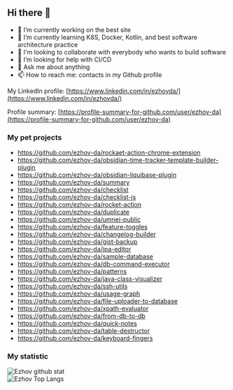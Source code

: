 ## Hi there 👋

- 🔭 I’m currently working on the best site
- 🌱 I’m currently learning K8S, Docker, Kotlin, and best software architecture practice 
- 👯 I'm looking to collaborate with everybody who wants to build software
- 🤔 I’m looking for help with CI/CD
- 💬 Ask me about anything
- 📫 How to reach me: contacts in my Github profile

My LinkedIn profile: [https://www.linkedin.com/in/ezhovda/](https://www.linkedin.com/in/ezhovda/)

Profile summary: [https://profile-summary-for-github.com/user/ezhov-da](https://profile-summary-for-github.com/user/ezhov-da)

### My pet projects
- https://github.com/ezhov-da/rockaet-action-chrome-extension
- https://github.com/ezhov-da/obsidian-time-tracker-template-builder-plugin
- https://github.com/ezhov-da/obsidian-liquibase-plugin
- https://github.com/ezhov-da/summary
- https://github.com/ezhov-da/checklist
- https://github.com/ezhov-da/checklist-js
- https://github.com/ezhov-da/rocket-action
- https://github.com/ezhov-da/duplicate
- https://github.com/ezhov-da/umnei-public
- https://github.com/ezhov-da/feature-toggles
- https://github.com/ezhov-da/changelog-builder
- https://github.com/ezhov-da/gist-backup
- https://github.com/ezhov-da/jpa-editor
- https://github.com/ezhov-da/sample-database
- https://github.com/ezhov-da/db-command-executor
- https://github.com/ezhov-da/patterns
- https://github.com/ezhov-da/java-class-visualizer
- https://github.com/ezhov-da/ssh-utils
- https://github.com/ezhov-da/usage-graph
- https://github.com/ezhov-da/file-uploader-to-database
- https://github.com/ezhov-da/xpath-evaluator
- https://github.com/ezhov-da/from-db-to-db
- https://github.com/ezhov-da/quick-notes
- https://github.com/ezhov-da/table-destructor
- https://github.com/ezhov-da/keyboard-fingers

### My statistic

<div align="left">
    <div>
        <a>
            <img alt="Ezhov github stat"
                 src="https://github-readme-stats.vercel.app/api?username=ezhov-da&count_private=true&show_icons=true&theme=dark&include_all_commits=true"/>
        </a>
    </div>
    <div>
        <a>
            <img alt="Ezhov Top Langs"
                 src="https://github-readme-stats.vercel.app/api/top-langs/?username=ezhov-da&layout=compact&theme=dark&exclude_repo=NewSantoline"/>
        </a>
    </div>
</div>
